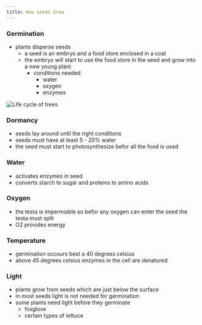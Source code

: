 ```yaml
---
title: How seeds Grow
---
```

### Germination
- plants disperse seeds
	- a seed is an embryo and a food store enclosed in a coat
    - the embryo will start to use the food store in the seed and grow into a new young plant
    	- conditions needed
        	- water
            - oxygen
            - enzymes

![Life cycle of trees](http://texastreeid.tamu.edu/images/life-circle.jpg)

### Dormancy
- seeds lay around until the right conditions
- seeds must have at least 5 - 20% water
- the seed must start to photosynthesize befor all the food is used

### Water
- activates enzymes in seed
- converts starch to sugar and proteins to amino acids

### Oxygen
- the testa is impermiable so befor any oxygen can enter the seed the testa must split
- O2 provides energy

### Temperature
- germination occours best a 40 degrees celsius
- above 45 degrees celsius enzymes in the cell are denatured

### Light
- plants grow from seeds which are just below the surface
- in most seeds light is not needed for germination
- some plants need light before they germinate
    - foxglove
    - certain types of lettuce